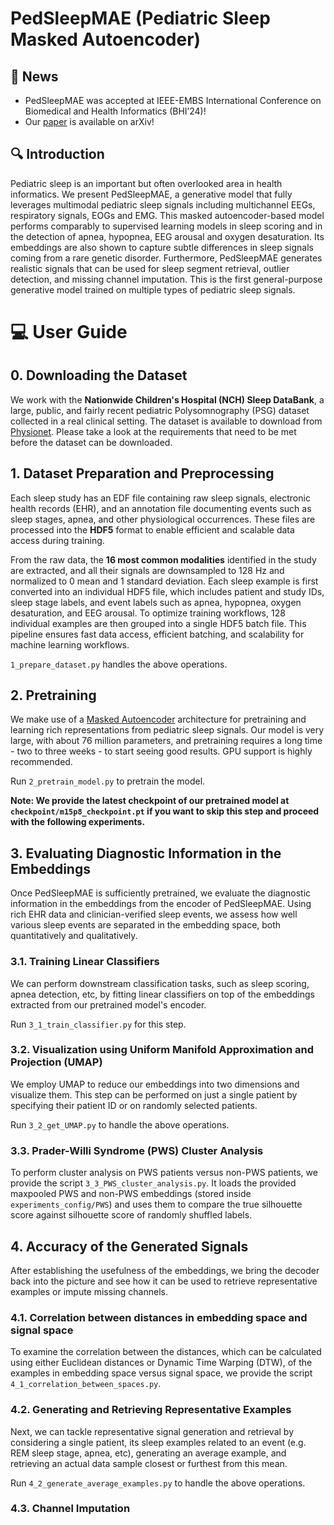 # PedSleepMAE (Pediatric Sleep Masked Autoencoder)

## :loudspeaker: News 
* PedSleepMAE was accepted at IEEE-EMBS International Conference on Biomedical and Health Informatics (BHI’24)!
* Our [paper](https://arxiv.org/abs/2411.00718) is available on arXiv! 

## :mag: Introduction
Pediatric sleep is an important but often overlooked area in health informatics. We present PedSleepMAE, a generative model that fully leverages multimodal pediatric sleep signals including multichannel EEGs, respiratory signals, EOGs and EMG. This masked autoencoder-based model performs comparably to supervised learning models in sleep scoring and in the detection of apnea, hypopnea, EEG arousal and oxygen desaturation. Its embeddings are also shown to capture subtle differences in sleep signals coming from a rare genetic disorder. Furthermore, PedSleepMAE generates realistic signals that can be used for sleep segment retrieval, outlier detection, and missing channel imputation. This is the first general-purpose generative model trained on multiple types of pediatric sleep signals.

# :computer: User Guide 
## 0. Downloading the Dataset
We work with the **Nationwide Children's Hospital (NCH) Sleep DataBank**, a large, public, and fairly recent pediatric Polysomnography (PSG) dataset collected in a real clinical setting. 
The dataset is available to download from [Physionet](https://physionet.org/content/nch-sleep/3.1.0/). Please take a look at the requirements that need to be met before the dataset can be downloaded.


## 1. Dataset Preparation and Preprocessing
Each sleep study has an EDF file containing raw sleep signals, electronic health records (EHR), and an annotation file documenting events such as sleep stages, apnea, and other physiological occurrences. These files are processed into the **HDF5** format to enable efficient and scalable data access during training. 

From the raw data, the **16 most common modalities** identified in the study are extracted, and all their signals are downsampled to 128 Hz and normalized to 0 mean and 1 standard deviation. Each sleep example is first converted into an individual HDF5 file, which includes patient and study IDs, sleep stage labels, and event labels such as apnea, hypopnea, oxygen desaturation, and EEG arousal. To optimize training workflows, 128 individual examples are then grouped into a single HDF5 batch file. This pipeline ensures fast data access, efficient batching, and scalability for machine learning workflows. 

`1_prepare_dataset.py` handles the above operations. 

## 2. Pretraining
We make use of a [Masked Autoencoder](https://arxiv.org/pdf/2111.06377) architecture for pretraining and learning rich representations from pediatric sleep signals. Our model is very large, with about 76 million parameters, and pretraining requires a long time - two to three weeks  - to start seeing good results. GPU support is highly recommended. 

Run `2_pretrain_model.py` to pretrain the model.

**Note: We provide the latest checkpoint of our pretrained model at `checkpoint/m15p8_checkpoint.pt` if you want to skip this step and proceed with the following experiments.**

## 3. Evaluating Diagnostic Information in the Embeddings 
Once PedSleepMAE is sufficiently pretrained, we evaluate the diagnostic information in the embeddings from the encoder of PedSleepMAE. Using rich EHR data and clinician-verified sleep events, we assess how well various sleep events are separated in the embedding space, both quantitatively and qualitatively. 

### 3.1. Training Linear Classifiers
We can perform downstream classification tasks, such as sleep scoring, apnea detection, etc, by fitting linear classifiers on top of the embeddings extracted from our pretrained model's encoder.

Run `3_1_train_classifier.py` for this step.

### 3.2. Visualization using Uniform Manifold Approximation and Projection (UMAP)
We employ UMAP to reduce our embeddings into two dimensions and visualize them. This step can be performed on just a single patient by specifying their patient ID or on randomly selected patients. 

Run `3_2_get_UMAP.py` to handle the above operations. 

### 3.3. Prader-Willi Syndrome (PWS) Cluster Analysis
To perform cluster analysis on PWS patients versus non-PWS patients, we provide the script `3_3_PWS_cluster_analysis.py`. It loads the provided maxpooled PWS and non-PWS embeddings (stored inside `experiments_config/PWS`) and uses them to compare the true silhouette score against silhouette score of randomly shuffled labels.

## 4. Accuracy of the Generated Signals
After establishing the usefulness of the embeddings, we bring the decoder back into the picture and see how it can be used to retrieve representative examples or impute missing channels.

### 4.1. Correlation between distances in embedding space and signal space
To examine the correlation between the distances, which can be calculated using either Euclidean distances or Dynamic Time Warping (DTW), of the examples in embedding space versus signal space, we provide the script `4_1_correlation_between_spaces.py`. 

### 4.2. Generating and Retrieving Representative Examples
Next, we can tackle representative signal generation and retrieval by considering a single patient, its sleep examples related to an event (e.g. REM sleep stage, apnea, etc), generating an average example, and retrieving an actual data sample closest or furthest from this mean.

Run `4_2_generate_average_examples.py` to handle the above operations. 

### 4.3. Channel Imputation 

